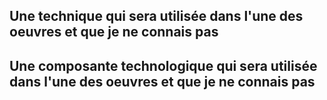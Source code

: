 ## Une technique qui sera utilisée dans l'une des oeuvres et que je ne connais pas

## Une composante technologique qui sera utilisée dans l'une des oeuvres et que je ne connais pas
